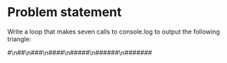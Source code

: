 # Problem statement

Write a loop that makes seven calls to console.log to output the following triangle:

#\n##\n###\n####\n#####\n######\n#######

